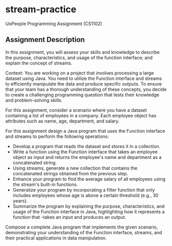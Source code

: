 # stream-practice
UoPeople Programming Assignment (CS1102)

## Assignment Description

In this assignment, you will assess your skills and knowledge to describe the purpose, characteristics, and usage of the function interface; and explain the concept of streams.

Context: You are working on a project that involves processing a large dataset using Java. You need to utilize the Function interface and streams to efficiently manipulate the data and produce specific outputs. To ensure that your team has a thorough understanding of these concepts, you decide to create a challenging programming question that tests their knowledge and problem-solving skills.

For this assignment, consider a scenario where you have a dataset containing a list of employees in a company. Each employee object has attributes such as name, age, department, and salary. 

For this assignment design a Java program that uses the Function interface and streams to perform the following operations:

- Develop a program that reads the dataset and stores it in a collection.
- Write a function using the Function interface that takes an employee object as input and returns the employee's name and department as a concatenated string.
- Using streams, generate a new collection that contains the concatenated strings obtained from the previous step.
- Enhance your program to find the average salary of all employees using the stream's built-in functions.
- Generalize your program by incorporating a filter function that only includes employees whose age is above a certain threshold (e.g., 30 years).
- Summarize the program by explaining the purpose, characteristics, and usage of the Function interface in Java, highlighting how it represents a function that -takes an input and produces an output.

Compose a complete Java program that implements the given scenario, demonstrating your understanding of the Function interface, streams, and their practical applications in data manipulation.
